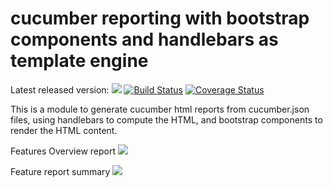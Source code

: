 # cucumber reporting with bootstrap components and handlebars as template engine 

Latest released version: <a href='https://bintray.com/bogdanlivadariu/maven/cucumber-reporting-handlebars/_latestVersion'><img src='https://api.bintray.com/packages/bogdanlivadariu/maven/cucumber-reporting-handlebars/images/download.svg'></a> 
[![Build Status](https://travis-ci.org/BogdanLivadariu/cucumber-reporting-handlebars.svg?branch=master)](https://travis-ci.org/BogdanLivadariu/cucumber-reporting-handlebars)
[![Coverage Status](https://coveralls.io/repos/BogdanLivadariu/cucumber-reporting-handlebars/badge.svg?branch=master)](https://coveralls.io/r/BogdanLivadariu/cucumber-reporting-handlebars?branch=master)


This is a module to generate cucumber html reports from cucumber.json files,
using handlebars to compute the HTML, and bootstrap components to render the HTML content.

Features Overview report
<img src='http://s23.postimg.org/h6w0nlpmj/features_Overview.png'>

Feature report summary
<img src='http://s14.postimg.org/vnf3qjyj5/scenario_Summary.png'>
